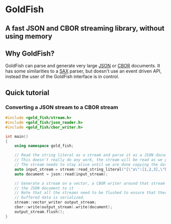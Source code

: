 # GoldFish
## A fast JSON and CBOR streaming library, without using memory

## Why GoldFish?
GoldFish can parse and generate very large [JSON](http://json.org) or [CBOR](http://cbor.io) documents.
It has some similarities to a [SAX](https://en.wikipedia.org/wiki/Simple_API_for_XML) parser, but doesn't use an event driven API, instead the user of the GoldFish interface is in control.

## Quick tutorial
### Converting a JSON stream to a CBOR stream
~~~~~~~~~~cpp
#include <gold_fish/stream.h>
#include <gold_fish/json_reader.h>
#include <gold_fish/cbor_writer.h>

int main()
{
	using namespace gold_fish;

	// Read the string literal as a stream and parse it as a JSON document
	// This doesn't really do any work, the stream will be read as we parse the document
	// The stream needs to stay alive until we are done copying the data!
	auto input_stream = stream::read_string_literal("{\"a\":[1,2,3],\"b\":3.0}");
	auto document = json::read(input_stream);

	// Generate a stream on a vector, a CBOR writer around that stream and write
	// the JSON document to it
	// Note that all the streams need to be flushed to ensure that there any potentially
	// buffered data is serialized.
	stream::vector_writer output_stream;
	cbor::write(output_stream).write(document);
	output_stream.flush();
}
~~~~~~~~~~

